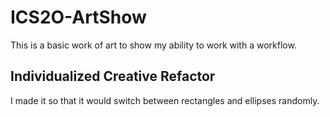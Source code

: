 # ICS2O-ArtShow
This is a basic work of art to show my ability to work with a workflow.

## Individualized Creative Refactor

I made it so that it would switch between rectangles and ellipses randomly.
